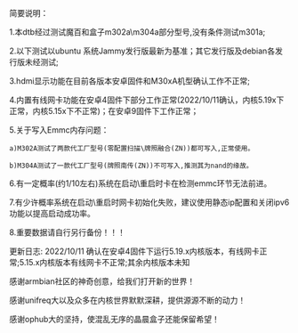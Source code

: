 简要说明：

1.本dtb经过测试魔百和盒子m302a\m304a部分型号,没有条件测试m301a;

2.以下测试以ubuntu 系统Jammy发行版最新为基准；其它发行版及debian各发行版未经测试;

3.hdmi显示功能在目前各版本安卓固件和M30xA机型确认工作不正常;

4.内置有线网卡功能在安卓4固件下部分工作正常(2022/10/11确认，内核5.19x下正常，内核5.15x下不正常)；在安卓9固件下工作正常；

5.关于写入Emmc内存问题：

    a)M302A测试了两款代工厂型号(零配置扫描\牌照融合(ZN))都可写入,正常使用。
    
    b)M304A测试了一款代工厂型号(牌照南传(ZN))不可写入,推测其为nand的缘故。
    
6.有一定概率(约1/10左右)系统在启动\重启时卡在检测emmc环节无法前进。

7.有少许概率系统在启动\重启时网卡初始化失败，建议使用静态ip配置和关闭ipv6功能以提高启动成功率。

8.重要数据请自行另行备份！！！

更新日志:
2022/10/11 	确认在安卓4固件下运行5.19.x内核版本，有线网卡正常;5.15.x内核版本有线网卡不正常;其余内核版本未知




感谢armbian社区的神奇创意，给我们打开新的世界！

感谢unifreq大以及众多在内核世界默默深耕，提供源源不断的动力！

感谢ophub大的坚持，使混乱无序的晶晨盒子还能保留希望！
